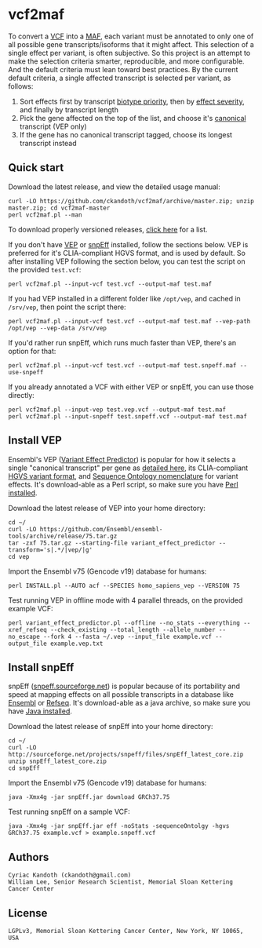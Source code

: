 vcf2maf
=======

To convert a [VCF](http://samtools.github.io/hts-specs/) into a [MAF](https://wiki.nci.nih.gov/x/eJaPAQ), each variant must be annotated to only one of all possible gene transcripts/isoforms that it might affect. This selection of a single effect per variant, is often subjective. So this project is an attempt to make the selection criteria smarter, reproducible, and more configurable. And the default criteria must lean toward best practices. By the current default criteria, a single affected transcript is selected per variant, as follows:
 1. Sort effects first by transcript [biotype priority](https://github.com/mskcc/vcf2maf/blob/master/vcf2maf.pl#L353), then by [effect severity](https://github.com/mskcc/vcf2maf/blob/master/vcf2maf.pl#L305), and finally by transcript length
 2. Pick the gene affected on the top of the list, and choose it's [canonical](http://www.ensembl.org/Help/Glossary?id=346) transcript (VEP only)
 3. If the gene has no canonical transcript tagged, choose its longest transcript instead

Quick start
-----------

Download the latest release, and view the detailed usage manual:

    curl -LO https://github.com/ckandoth/vcf2maf/archive/master.zip; unzip master.zip; cd vcf2maf-master
    perl vcf2maf.pl --man

To download properly versioned releases, [click here](https://github.com/ckandoth/vcf2maf/releases) for a list.

If you don't have [VEP](http://useast.ensembl.org/info/docs/tools/vep/index.html) or [snpEff](http://snpeff.sourceforge.net/) installed, follow the sections below. VEP is preferred for it's CLIA-compliant HGVS format, and is used by default. So after installing VEP following the section below, you can test the script on the provided `test.vcf`:

    perl vcf2maf.pl --input-vcf test.vcf --output-maf test.maf

If you had VEP installed in a different folder like `/opt/vep`, and cached in `/srv/vep`, then point the script there:

    perl vcf2maf.pl --input-vcf test.vcf --output-maf test.maf --vep-path /opt/vep --vep-data /srv/vep

If you'd rather run snpEff, which runs much faster than VEP, there's an option for that:

    perl vcf2maf.pl --input-vcf test.vcf --output-maf test.snpeff.maf --use-snpeff

If you already annotated a VCF with either VEP or snpEff, you can use those directly:

    perl vcf2maf.pl --input-vep test.vep.vcf --output-maf test.maf
    perl vcf2maf.pl --input-snpeff test.snpeff.vcf --output-maf test.maf

Install VEP
-----------

Ensembl's VEP ([Variant Effect Predictor](http://useast.ensembl.org/info/docs/tools/vep/index.html)) is popular for how it selects a single "canonical transcript" per gene as [detailed here](http://useast.ensembl.org/Help/Glossary?id=346), its CLIA-compliant [HGVS variant format](http://www.hgvs.org/mutnomen/recs.html), and [Sequence Ontology nomenclature](http://useast.ensembl.org/info/genome/variation/predicted_data.html#consequences) for variant effects. It's download-able as a Perl script, so make sure you have [Perl installed](http://www.perl.org/get.html).

Download the latest release of VEP into your home directory:

    cd ~/
    curl -LO https://github.com/Ensembl/ensembl-tools/archive/release/75.tar.gz
    tar -zxf 75.tar.gz --starting-file variant_effect_predictor --transform='s|.*/|vep/|g'
    cd vep

Import the Ensembl v75 (Gencode v19) database for humans:

    perl INSTALL.pl --AUTO acf --SPECIES homo_sapiens_vep --VERSION 75

Test running VEP in offline mode with 4 parallel threads, on the provided example VCF:

    perl variant_effect_predictor.pl --offline --no_stats --everything --xref_refseq --check_existing --total_length --allele_number --no_escape --fork 4 --fasta ~/.vep --input_file example.vcf --output_file example.vep.txt

Install snpEff
--------------

snpEff ([snpeff.sourceforge.net](http://snpeff.sourceforge.net/)) is popular because of its portability and speed at mapping effects on all possible transcripts in a database like [Ensembl](http://useast.ensembl.org/Homo_sapiens/Info/Annotation) or [Refseq](http://www.ncbi.nlm.nih.gov/refseq/). It's download-able as a java archive, so make sure you have [Java installed](https://www.java.com/en/download/help/download_options.xml).

Download the latest release of snpEff into your home directory:

    cd ~/
    curl -LO http://sourceforge.net/projects/snpeff/files/snpEff_latest_core.zip
    unzip snpEff_latest_core.zip
    cd snpEff

Import the Ensembl v75 (Gencode v19) database for humans:

    java -Xmx4g -jar snpEff.jar download GRCh37.75

Test running snpEff on a sample VCF:

    java -Xmx4g -jar snpEff.jar eff -noStats -sequenceOntolgy -hgvs GRCh37.75 example.vcf > example.snpeff.vcf

Authors
-------

    Cyriac Kandoth (ckandoth@gmail.com)
    William Lee, Senior Research Scientist, Memorial Sloan Kettering Cancer Center

License
-------

    LGPLv3, Memorial Sloan Kettering Cancer Center, New York, NY 10065, USA
